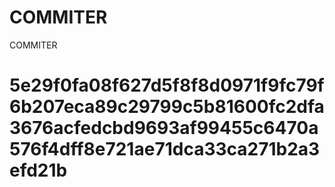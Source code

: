 # COMMITER
COMMITER






# 5e29f0fa08f627d5f8f8d0971f9fc79f6b207eca89c29799c5b81600fc2dfa3676acfedcbd9693af99455c6470a576f4dff8e721ae71dca33ca271b2a3efd21b
